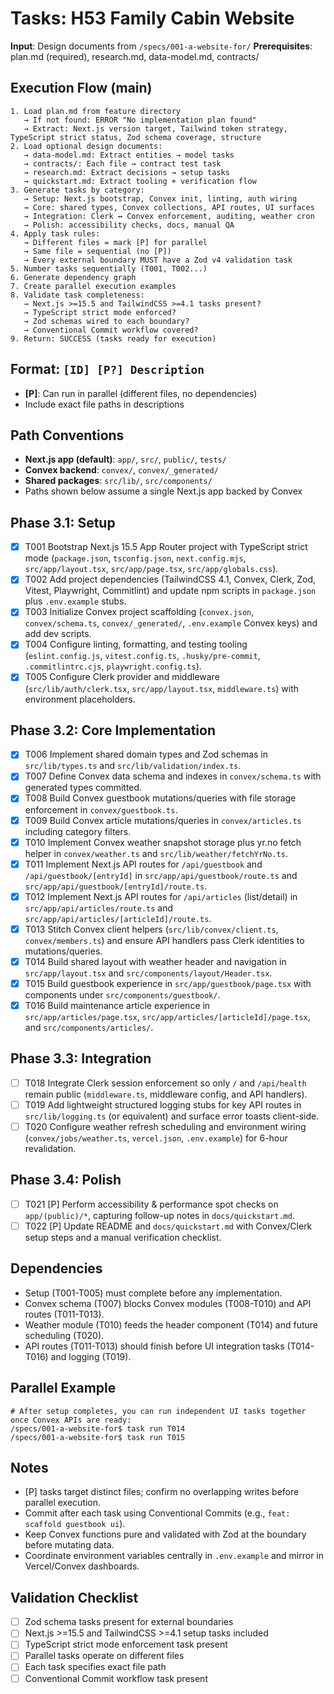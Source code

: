 # Tasks: H53 Family Cabin Website

**Input**: Design documents from `/specs/001-a-website-for/`
**Prerequisites**: plan.md (required), research.md, data-model.md, contracts/

## Execution Flow (main)
```
1. Load plan.md from feature directory
   → If not found: ERROR "No implementation plan found"
   → Extract: Next.js version target, Tailwind token strategy, TypeScript strict status, Zod schema coverage, structure
2. Load optional design documents:
   → data-model.md: Extract entities → model tasks
   → contracts/: Each file → contract test task
   → research.md: Extract decisions → setup tasks
   → quickstart.md: Extract tooling + verification flow
3. Generate tasks by category:
   → Setup: Next.js bootstrap, Convex init, linting, auth wiring
   → Core: shared types, Convex collections, API routes, UI surfaces
   → Integration: Clerk ↔ Convex enforcement, auditing, weather cron
   → Polish: accessibility checks, docs, manual QA
4. Apply task rules:
   → Different files = mark [P] for parallel
   → Same file = sequential (no [P])
   → Every external boundary MUST have a Zod v4 validation task
5. Number tasks sequentially (T001, T002...)
6. Generate dependency graph
7. Create parallel execution examples
8. Validate task completeness:
   → Next.js >=15.5 and TailwindCSS >=4.1 tasks present?
   → TypeScript strict mode enforced?
   → Zod schemas wired to each boundary?
   → Conventional Commit workflow covered?
9. Return: SUCCESS (tasks ready for execution)
```

## Format: `[ID] [P?] Description`
- **[P]**: Can run in parallel (different files, no dependencies)
- Include exact file paths in descriptions

## Path Conventions
- **Next.js app (default)**: `app/`, `src/`, `public/`, `tests/`
- **Convex backend**: `convex/`, `convex/_generated/`
- **Shared packages**: `src/lib/`, `src/components/`
- Paths shown below assume a single Next.js app backed by Convex

## Phase 3.1: Setup
- [X] T001 Bootstrap Next.js 15.5 App Router project with TypeScript strict mode (`package.json`, `tsconfig.json`, `next.config.mjs`, `src/app/layout.tsx`, `src/app/page.tsx`, `src/app/globals.css`).
- [X] T002 Add project dependencies (TailwindCSS 4.1, Convex, Clerk, Zod, Vitest, Playwright, Commitlint) and update npm scripts in `package.json` plus `.env.example` stubs.
- [X] T003 Initialize Convex project scaffolding (`convex.json`, `convex/schema.ts`, `convex/_generated/`, `.env.example` Convex keys) and add dev scripts.
- [X] T004 Configure linting, formatting, and testing tooling (`eslint.config.js`, `vitest.config.ts`, `.husky/pre-commit`, `.commitlintrc.cjs`, `playwright.config.ts`).
- [X] T005 Configure Clerk provider and middleware (`src/lib/auth/clerk.tsx`, `src/app/layout.tsx`, `middleware.ts`) with environment placeholders.

## Phase 3.2: Core Implementation
- [X] T006 Implement shared domain types and Zod schemas in `src/lib/types.ts` and `src/lib/validation/index.ts`.
- [X] T007 Define Convex data schema and indexes in `convex/schema.ts` with generated types committed.
- [X] T008 Build Convex guestbook mutations/queries with file storage enforcement in `convex/guestbook.ts`.
- [X] T009 Build Convex article mutations/queries in `convex/articles.ts` including category filters.
- [X] T010 Implement Convex weather snapshot storage plus yr.no fetch helper in `convex/weather.ts` and `src/lib/weather/fetchYrNo.ts`.
- [X] T011 Implement Next.js API routes for `/api/guestbook` and `/api/guestbook/[entryId]` in `src/app/api/guestbook/route.ts` and `src/app/api/guestbook/[entryId]/route.ts`.
- [X] T012 Implement Next.js API routes for `/api/articles` (list/detail) in `src/app/api/articles/route.ts` and `src/app/api/articles/[articleId]/route.ts`.
- [X] T013 Stitch Convex client helpers (`src/lib/convex/client.ts`, `convex/members.ts`) and ensure API handlers pass Clerk identities to mutations/queries.
- [X] T014 Build shared layout with weather header and navigation in `src/app/layout.tsx` and `src/components/layout/Header.tsx`.
- [X] T015 Build guestbook experience in `src/app/guestbook/page.tsx` with components under `src/components/guestbook/`.
- [X] T016 Build maintenance article experience in `src/app/articles/page.tsx`, `src/app/articles/[articleId]/page.tsx`, and `src/components/articles/`.

## Phase 3.3: Integration
- [ ] T018 Integrate Clerk session enforcement so only `/` and `/api/health` remain public (`middleware.ts`, middleware config, and API handlers).
- [ ] T019 Add lightweight structured logging stubs for key API routes in `src/lib/logging.ts` (or equivalent) and surface error toasts client-side.
- [ ] T020 Configure weather refresh scheduling and environment wiring (`convex/jobs/weather.ts`, `vercel.json`, `.env.example`) for 6-hour revalidation.

## Phase 3.4: Polish
- [ ] T021 [P] Perform accessibility & performance spot checks on `app/(public)/*`, capturing follow-up notes in `docs/quickstart.md`.
- [ ] T022 [P] Update README and `docs/quickstart.md` with Convex/Clerk setup steps and a manual verification checklist.

## Dependencies
- Setup (T001-T005) must complete before any implementation.
- Convex schema (T007) blocks Convex modules (T008-T010) and API routes (T011-T013).
- Weather module (T010) feeds the header component (T014) and future scheduling (T020).
- API routes (T011-T013) should finish before UI integration tasks (T014-T016) and logging (T019).

## Parallel Example
```
# After setup completes, you can run independent UI tasks together once Convex APIs are ready:
/specs/001-a-website-for$ task run T014
/specs/001-a-website-for$ task run T015
```

## Notes
- [P] tasks target distinct files; confirm no overlapping writes before parallel execution.
- Commit after each task using Conventional Commits (e.g., `feat: scaffold guestbook ui`).
- Keep Convex functions pure and validated with Zod at the boundary before mutating data.
- Coordinate environment variables centrally in `.env.example` and mirror in Vercel/Convex dashboards.

## Validation Checklist
- [ ] Zod schema tasks present for external boundaries
- [ ] Next.js >=15.5 and TailwindCSS >=4.1 setup tasks included
- [ ] TypeScript strict mode enforcement task present
- [ ] Parallel tasks operate on different files
- [ ] Each task specifies exact file path
- [ ] Conventional Commit workflow task present
